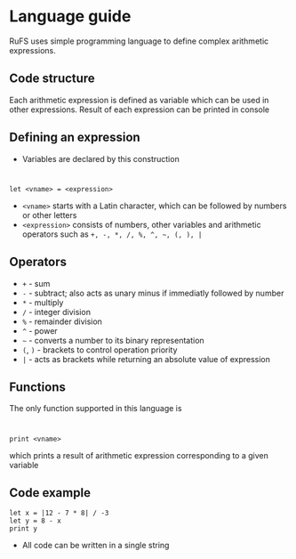 # Language guide

RuFS uses simple programming language to define complex arithmetic expressions.

## Code structure

Each arithmetic expression is defined as variable which can be used in other expressions. Result of each expression can be printed in console

## Defining an expression

* Variables are declared by this construction 
#
	let <vname> = <expression>
* `<vname>` starts with a Latin character, which can be followed by numbers or other letters
* `<expression>` consists of numbers, other variables and arithmetic operators such as `+, -, *, /, %, ^, ~, (, ), |`

## Operators

* `+` - sum
* `-` - subtract; also acts as unary minus if immediatly followed by number
* `*` - multiply
* `/` - integer division
* `%` - remainder division
* `^` - power
* `~` - converts a number to its binary representation
* `(`, `)` - brackets to control operation priority
* `|` - acts as brackets while returning an absolute value of expression


## Functions

The only function supported in this language is 
#
	print <vname>
which prints a result of arithmetic expression corresponding to a given variable

## Code example

	let x = |12 - 7 * 8| / -3
	let y = 8 - x
	print y

* All code can be written in a single string

